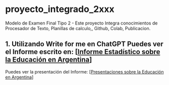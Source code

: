 # proyecto_integrado_2xxx
Modelo de Examen Final Tipo 2 - Este proyecto Integra conocimientos de Procesador de Texto, Planillas de calculo,, Github, Colab, Publicacion.

## 1. Utilizando Write for me en ChatGPT Puedes ver el Informe escrito en: [[Informe Estadístico sobre la Educación en Argentina](https://chatgpt.com/share/67369369-0654-8002-b0a9-3bc29a867f45)]

Puedes ver la presentación del Informe: [[Presentaciones sobre la Educación en Argentina](https://gamma.app/docs/Informe-de-Educacion-en-Argentina-Analisis-de-Desempeno-Academico-26rjbuebqg01a9k)]
